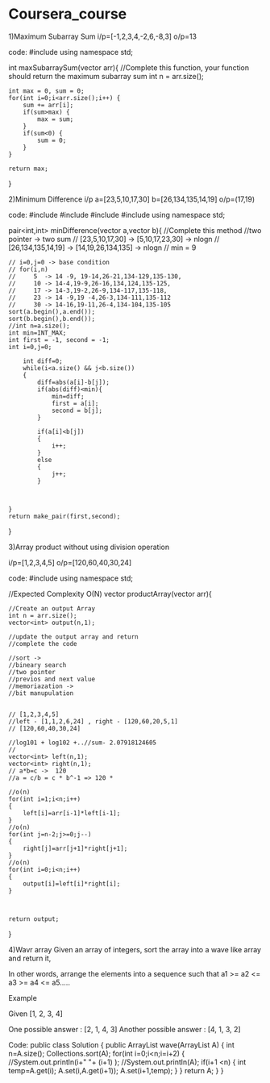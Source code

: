 # Coursera_course
1)Maximum Subarray Sum
i/p=[-1,2,3,4,-2,6,-8,3]
o/p=13

code:
#include<vector>
using namespace std;

int maxSubarraySum(vector<int> arr){
    //Complete this function, your function should return the maximum subarray sum
    int n = arr.size();
    
    int max = 0, sum = 0;
    for(int i=0;i<arr.size();i++) {
        sum += arr[i];
        if(sum>max) {
            max = sum;
        }
        if(sum<0) {
            sum = 0;
        }
    }
    
    return max;
    
}
                  
2)Minimum Difference
i/p
a=[23,5,10,17,30]
b=[26,134,135,14,19]
o/p=(17,19)

code:
#include<vector>
#include<algorithm>
#include<climits>
#include<iostream>
using namespace std;


pair<int,int> minDifference(vector<int> a,vector<int> b){
    //Complete this method
    //two pointer -> two sum 
    // [23,5,10,17,30] -> [5,10,17,23,30] -> nlogn
    // [26,134,135,14,19] -> [14,19,26,134,135] -> nlogn
    // min = 9
    
    // i=0,j=0 -> base condition 
    // for(i,n)
    //     5  -> 14 -9, 19-14,26-21,134-129,135-130,
    //     10 -> 14-4,19-9,26-16,134,124,135-125,
    //     17 -> 14-3,19-2,26-9,134-117,135-118,
    //     23 -> 14 -9,19 -4,26-3,134-111,135-112
    //     30 -> 14-16,19-11,26-4,134-104,135-105
    sort(a.begin(),a.end());
    sort(b.begin(),b.end());
    //int n=a.size();
    int min=INT_MAX;
    int first = -1, second = -1;
    int i=0,j=0;
    
        int diff=0;
        while(i<a.size() && j<b.size())
        {
            diff=abs(a[i]-b[j]);
            if(abs(diff)<min){
                min=diff;
                first = a[i];
                second = b[j];
            }
            
            if(a[i]<b[j])
            {
                i++;
            }
            else
            {
                j++;
            }
            
            
        
    }
    return make_pair(first,second);
    
    
    
}
  
  
3)Array product without using division operation

i/p=[1,2,3,4,5]
o/p=[120,60,40,30,24]

code:
#include<vector>
using namespace std;

//Expected Complexity O(N)
vector<int> productArray(vector<int> arr){
    
    //Create an output Array
    int n = arr.size();
    vector<int> output(n,1);
    
    //update the output array and return
    //complete the code
    
    //sort -> 
    //bineary search
    //two pointer
    //previos and next value
    //memoriazation -> 
    //bit manupulation
    
    
    // [1,2,3,4,5]
    //left - [1,1,2,6,24] , right - [120,60,20,5,1]
    // [120,60,40,30,24]
    
    //log101 + log102 +..//sum- 2.07918124605
    //
    vector<int> left(n,1);
    vector<int> right(n,1);
    // a*b=c ->  120 
    //a = c/b = c * b^-1 => 120 * 
   
    //o(n)
    for(int i=1;i<n;i++)
    {
        left[i]=arr[i-1]*left[i-1];
    }
    //o(n)
    for(int j=n-2;j>=0;j--)
    {
        right[j]=arr[j+1]*right[j+1];
    }
    //o(n)
    for(int i=0;i<n;i++)
    {
        output[i]=left[i]*right[i];
    }
    
    
    
    return output;
}
 
4)Wavr array
  Given an array of integers,  sort the array into a wave like array and return it, 

In other words, arrange the elements into a sequence such that  a1 >= a2 <= a3 >= a4 <= a5.....

Example

Given [1, 2, 3, 4]

One possible answer : [2, 1, 4, 3]
Another possible answer : [4, 1, 3, 2]
                                                                                              
 Code:
   public class Solution 
   {
    public ArrayList<Integer> wave(ArrayList<Integer> A) 
    {
        int n=A.size();
        Collections.sort(A);
        for(int i=0;i<n;i=i+2)
        {
            //System.out.println(i+" "+ (i+1) );
            //System.out.println(A);
            if(i+1 <n)
            {
                int temp=A.get(i);
                A.set(i,A.get(i+1));
                A.set(i+1,temp);
            }
        }
        return A;
    }
}

    
                     
                         
